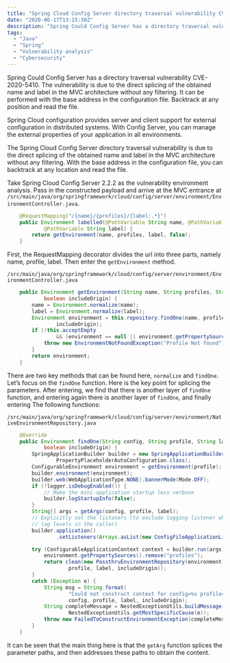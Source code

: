 ```yaml
---
title: "Spring Cloud Config Server directory traversal vulnerability CVE-2020-5410"
date: "2020-06-17T13:15:30Z"
description: "Spring Could Config Server has a directory traversal vulnerability CVE-2020-5410. The vulnerability is due to the direct splicing of the obtained name and label in the MVC architecture without any filtering. It can be performed with the base address in the configuration file. Backtrack at any position and read the file."
tags:
  - "Java"
  - "Spring"
  - "Vulnerability analysis"
  - "Cybersecurity"
---
```


Spring Could Config Server has a directory traversal vulnerability CVE-2020-5410. The vulnerability is due to the direct splicing of the obtained name and label in the MVC architecture without any filtering. It can be performed with the base address in the configuration file. Backtrack at any position and read the file.


Spring Cloud configuration provides server and client support for external configuration in distributed systems. With Config Server, you can manage the external properties of your application in all environments.


The Spring Cloud Config Server directory traversal vulnerability is due to the direct splicing of the obtained name and label in the MVC architecture without any filtering. With the base address in the configuration file, you can backtrack at any location and read the file.


Take Spring Cloud Config Server 2.2.2 as the vulnerability environment analysis. Pass in the constructed payload and arrive at the MVC entrance at `/src/main/java/org/springframework/cloud/config/server/environment/EnvironmentController.java`.

```java
	@RequestMapping("/{name}/{profiles}/{label:.*}")
	public Environment labelled(@PathVariable String name, @PathVariable String profiles,
			@PathVariable String label) {
		return getEnvironment(name, profiles, label, false);
	}
```

First, the RequestMapping decorator divides the url into three parts, namely name, profile, label. Then enter the `getEnvironment` method.

`/src/main/java/org/springframework/cloud/config/server/environment/EnvironmentController.java`
```java
	public Environment getEnvironment(String name, String profiles, String label,
			boolean includeOrigin) {
		name = Environment.normalize(name);
		label = Environment.normalize(label);
		Environment environment = this.repository.findOne(name, profiles, label,
				includeOrigin);
		if (!this.acceptEmpty
				&& (environment == null || environment.getPropertySources().isEmpty())) {
			throw new EnvironmentNotFoundException("Profile Not found");
		}
		return environment;
	}
```

There are two key methods that can be found here, `normalize` and `findOne`. Let’s focus on the `findOne` function. Here is the key point for splicing the parameters. After entering, we find that there is another layer of `findOne` function, and entering again there is another layer of `findOne`, and finally entering The following functions:

`/src/main/java/org/springframework/cloud/config/server/environment/NativeEnvironmentRepository.java`
```java
	@Override
	public Environment findOne(String config, String profile, String label,
			boolean includeOrigin) {
		SpringApplicationBuilder builder = new SpringApplicationBuilder(
				PropertyPlaceholderAutoConfiguration.class);
		ConfigurableEnvironment environment = getEnvironment(profile);
		builder.environment(environment);
		builder.web(WebApplicationType.NONE).bannerMode(Mode.OFF);
		if (!logger.isDebugEnabled()) {
			// Make the mini-application startup less verbose
			builder.logStartupInfo(false);
		}
		String[] args = getArgs(config, profile, label);
		// Explicitly set the listeners (to exclude logging listener which would change
		// log levels in the caller)
		builder.application()
				.setListeners(Arrays.asList(new ConfigFileApplicationListener()));

		try (ConfigurableApplicationContext context = builder.run(args)) {
			environment.getPropertySources().remove("profiles");
			return clean(new PassthruEnvironmentRepository(environment).findOne(config,
					profile, label, includeOrigin));
		}
		catch (Exception e) {
			String msg = String.format(
					"Could not construct context for config=%s profile=%s label=%s includeOrigin=%b",
					config, profile, label, includeOrigin);
			String completeMessage = NestedExceptionUtils.buildMessage(msg,
					NestedExceptionUtils.getMostSpecificCause(e));
			throw new FailedToConstructEnvironmentException(completeMessage, e);
		}
	}
```

It can be seen that the main thing here is that the `getArg` function splices the parameter paths, and then addresses these paths to obtain the content.

